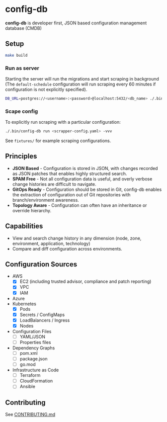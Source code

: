 # config-db

**config-db** is developer first, JSON based configuration management database (CMDB)

## Setup

```bash
make build
```

### Run as server

Starting the server will run the migrations and start scraping in background (The `default-schedule` configuration will run scraping every 60 minutes if configuration is not explicitly specified).

```bash
DB_URL=postgres://<username>:<password>@localhost:5432/<db_name> ./.bin/config-db serve --db-migrations
```

### Scape config

To explicitly run scraping with a particular configuration:

```bash
./.bin/config-db run <scrapper-config.yaml> -vvv
```

See `fixtures/` for example scraping configurations.

## Principles

* **JSON Based** - Configuration is stored in JSON, with changes recorded as JSON patches that enables highly structured search.
* **SPAM Free** - Not all configuration data is useful, and overly verbose change histories are difficult to navigate.
* **GitOps Ready** - Configuration should be stored in Git, config-db enables the extraction of configuration out of Git repositories with branch/environment awareness.
* **Topology Aware** - Configuration can often have an inheritance or override hierarchy.

## Capabilities

* View and search change history in any dimension (node, zone, environment, application, technology)
* Compare and diff configuration across environments.

## Configuration Sources

* AWS
  * [x] EC2 (including trusted advisor, compliance and patch reporting)
  * [x] VPC
  * [x] IAM
* Azure
* Kubernetes
  * [x] Pods
  * [x] Secrets / ConfigMaps
  * [x] LoadBalancers / Ingress
  * [x] Nodes
* Configuration Files
  * [ ] YAML/JSON
  * [ ] Properties files
* Dependency Graphs
  * [ ] pom.xml
  * [ ] package.json
  * [ ] go.mod
* Infrastructure as Code
  * [ ] Terraform
  * [ ] CloudFormation
  * [ ] Ansible

## Contributing

See [CONTRIBUTING.md](./CONTRIBUTING.md)
